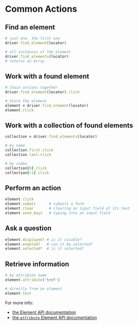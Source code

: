 # Common Actions

## Find an element

```ruby
# just one, the first one
driver.find_element(locator)

# all instances of the element
driver.find_elements(locator)
# returns an Array
```

## Work with a found element

```ruby
# Chain actions together
driver.find_element(locator).click

# Store the element
element = driver.find_element(locator)
element.click
```

## Work with a collection of found elements
```ruby
collection = driver.find_elements(locator)

# by name
collection.first.click
collection.last.click

# by index
collection[0].click
collection[-1].click
```

## Perform an action
```ruby
element.click
element.submit      # submits a form
element.clear       # clearing an input field of its text
element.send_keys   # typing into an input field
```

## Ask a question
```ruby
element.displayed? # is it visible?
element.enabled?   # can it be selected?
element.selected?  # is it selected?
```

## Retrieve information

```ruby
# by attribute name
element.attribute('href')

# directly from an element
element.text
```

For more info:
+ [the Element API documentation](http://selenium.googlecode.com/git/docs/api/rb/Selenium/WebDriver/Element.html)
+ [the `attribute` Element API documentation](http://selenium.googlecode.com/git/docs/api/rb/Selenium/WebDriver/Element.html#attribute-instance_method)
